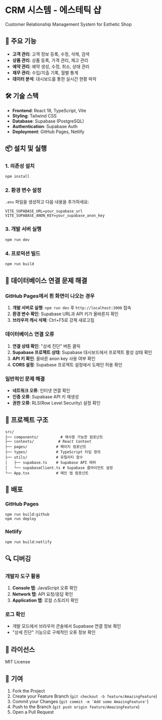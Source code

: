 # CRM 시스템 - 에스테틱 샵

Customer Relationship Management System for Esthetic Shop

## 🚀 주요 기능

- **고객 관리**: 고객 정보 등록, 수정, 삭제, 검색
- **상품 관리**: 상품 등록, 가격 관리, 재고 관리
- **예약 관리**: 예약 생성, 수정, 취소, 상태 관리
- **재무 관리**: 수입/지출 기록, 월별 통계
- **데이터 분석**: 대시보드를 통한 실시간 현황 파악

## 🛠️ 기술 스택

- **Frontend**: React 18, TypeScript, Vite
- **Styling**: Tailwind CSS
- **Database**: Supabase (PostgreSQL)
- **Authentication**: Supabase Auth
- **Deployment**: GitHub Pages, Netlify

## 📦 설치 및 실행

### 1. 의존성 설치
```bash
npm install
```

### 2. 환경 변수 설정
`.env` 파일을 생성하고 다음 내용을 추가하세요:

```env
VITE_SUPABASE_URL=your_supabase_url
VITE_SUPABASE_ANON_KEY=your_supabase_anon_key
```

### 3. 개발 서버 실행
```bash
npm run dev
```

### 4. 프로덕션 빌드
```bash
npm run build
```

## 🔧 데이터베이스 연결 문제 해결

### GitHub Pages에서 흰 화면이 나오는 경우

1. **개발 서버로 실행**: `npm run dev` 후 `http://localhost:3000` 접속
2. **환경 변수 확인**: Supabase URL과 API 키가 올바른지 확인
3. **브라우저 캐시 삭제**: Ctrl+F5로 강제 새로고침

### 데이터베이스 연결 오류

1. **연결 상태 확인**: "상세 진단" 버튼 클릭
2. **Supabase 프로젝트 상태**: Supabase 대시보드에서 프로젝트 활성 상태 확인
3. **API 키 확인**: 올바른 anon key 사용 여부 확인
4. **CORS 설정**: Supabase 프로젝트 설정에서 도메인 허용 확인

### 일반적인 문제 해결

- **네트워크 오류**: 인터넷 연결 확인
- **인증 오류**: Supabase API 키 재생성
- **권한 오류**: RLS(Row Level Security) 설정 확인

## 📁 프로젝트 구조

```
src/
├── components/          # 재사용 가능한 컴포넌트
├── contexts/           # React Context
├── pages/             # 페이지 컴포넌트
├── types/             # TypeScript 타입 정의
├── utils/             # 유틸리티 함수
│   ├── supabase.ts    # Supabase API 래퍼
│   └── supabaseClient.ts # Supabase 클라이언트 설정
└── App.tsx            # 메인 앱 컴포넌트
```

## 🚀 배포

### GitHub Pages
```bash
npm run build:github
npm run deploy
```

### Netlify
```bash
npm run build:netlify
```

## 🔍 디버깅

### 개발자 도구 활용
1. **Console 탭**: JavaScript 오류 확인
2. **Network 탭**: API 요청/응답 확인
3. **Application 탭**: 로컬 스토리지 확인

### 로그 확인
- 개발 모드에서 브라우저 콘솔에서 Supabase 연결 정보 확인
- "상세 진단" 기능으로 구체적인 오류 정보 확인

## 📝 라이선스

MIT License

## 🤝 기여

1. Fork the Project
2. Create your Feature Branch (`git checkout -b feature/AmazingFeature`)
3. Commit your Changes (`git commit -m 'Add some AmazingFeature'`)
4. Push to the Branch (`git push origin feature/AmazingFeature`)
5. Open a Pull Request 
